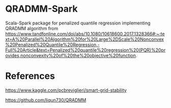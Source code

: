 # QRADMM-Spark
Scala-Spark package for penalized quantile regression implementing QRADMM algorithm from https://www.tandfonline.com/doi/abs/10.1080/10618600.2017.1328366#:~:text=A%20Parallel%20Algorithm%20for%20Large%2DScale%20Nonconvex%20Penalized%20Quantile%20Regression,-Full%20Article&text=Penalized%20quantile%20regression%20(PQR)%20provides,nonconvexity%20of%20the%20objective%20function.

# References
https://www.kaggle.com/pcbreviglieri/smart-grid-stability

https://github.com/liqun730/QRADMM
